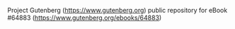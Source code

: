 Project Gutenberg (https://www.gutenberg.org) public repository for
eBook #64883 (https://www.gutenberg.org/ebooks/64883)
